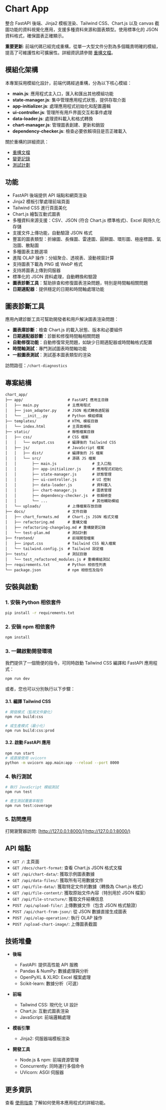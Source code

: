 # Chart App

整合 FastAPI 後端、Jinja2 模板渲染、Tailwind CSS、Chart.js 以及 canvas 截圖功能的資料視覺化應用，支援多種資料來源和圖表類型。使用標準化的 JSON 資料格式，確保圖表正確顯示。

**重要更新**: 前端代碼已經完成重構，從單一大型文件分割為多個職責明確的模組，提高了可維護性和可擴展性。詳細資訊請參閱 [重構文檔](docs/refactoring.md)。

## 模組化架構

本專案採用模組化設計，前端代碼經過重構，分為以下核心模組：

- **main.js**: 應用程式主入口，匯入和匯出其他模組功能
- **state-manager.js**: 集中管理應用程式狀態，提供存取介面
- **app-initializer.js**: 處理應用程式初始化和配置邏輯
- **ui-controller.js**: 管理所有用戶界面交互和事件處理
- **data-loader.js**: 處理資料載入和格式轉換
- **chart-manager.js**: 管理圖表創建、更新和銷毀
- **dependency-checker.js**: 檢查必要依賴項目是否正確載入

關於重構的詳細資訊：
- [重構文檔](docs/refactoring.md)
- [變更記錄](docs/refactoring-changelog.md)
- [測試計劃](docs/test-plan.md)

## 功能

- FastAPI 後端提供 API 端點和網頁渲染
- Jinja2 模板引擎處理前端頁面
- Tailwind CSS 進行頁面美化
- Chart.js 繪製互動式圖表
- 多種資料來源支援：CSV、JSON (符合 Chart.js 標準格式)、Excel 與持久化存儲
- 支援文件上傳功能，自動驗證 JSON 格式
- 豐富的圖表類型：折線圖、長條圖、雷達圖、圓餅圖、環形圖、極座標圖、氣泡圖、散點圖
- 多種圖表主題選項
- 進階 OLAP 操作：分組聚合、透視表、滾動視窗計算
- 支持圖表下載為 PNG 或 WebP 格式
- 支持將圖表上傳到伺服器
- 標準化的 JSON 資料處理，自動轉換和驗證
- **圖表診斷工具**：幫助排查和修復圖表渲染問題，特別是時間軸相關問題
- **日期適配器**：提供穩定的日期和時間軸處理功能

## 圖表診斷工具

應用內建診斷工具可幫助開發者和用戶解決圖表渲染問題：

- **圖表庫診斷**：檢查 Chart.js 的載入狀態、版本和必要組件
- **日期適配器診斷**：診斷和修復時間軸相關問題
- **自動修復功能**：自動修復常見問題，如缺少日期適配器或時間軸格式配置
- **時間軸測試**：專門測試圖表時間軸功能
- **一般圖表測試**：測試基本圖表類型的渲染

訪問路徑：`/chart-diagnostics`

## 專案結構

```text
chart_app/
├── app/                    # FastAPI 應用主目錄
│   ├── main.py             # 主應用程式
│   ├── json_adapter.py     # JSON 格式轉換適配器
│   └── __init__.py         # Python 模組標識
├── templates/              # HTML 模板目錄
│   └── index.html          # 主頁面模板
├── static/                 # 靜態檔案目錄
│   ├── css/                # CSS 檔案
│   │   └── output.css      # 編譯後的 Tailwind CSS
│   ├── js/                 # JavaScript 檔案
│   │   ├── dist/           # 編譯後的 JS 檔案
│   │   └── src/            # 源碼 JS 檔案
│   │       ├── main.js                # 主入口點
│   │       ├── app-initializer.js     # 應用程式初始化
│   │       ├── state-manager.js       # 狀態管理
│   │       ├── ui-controller.js       # UI 控制
│   │       ├── data-loader.js         # 資料載入
│   │       ├── chart-manager.js       # 圖表管理
│   │       ├── dependency-checker.js  # 依賴檢查
│   │       └── ...                    # 其他輔助模組
│   └── uploads/            # 上傳檔案存放目錄
├── docs/                   # 文件目錄
│   ├── chart_formats.md    # Chart.js JSON 格式文檔
│   ├── refactoring.md      # 重構文檔
│   ├── refactoring-changelog.md # 重構變更記錄
│   └── test-plan.md        # 測試計劃
├── frontend/               # 前端開發檔案
│   ├── input.css           # Tailwind CSS 輸入檔案
│   └── tailwind.config.js  # Tailwind 設定檔
├── tests/                  # 測試目錄
│   └── test_refactored_modules.js # 重構模組測試
├── requirements.txt        # Python 相依性列表
└── package.json            # npm 相依性及指令
```

## 安裝與啟動

### 1. 安裝 Python 相依套件

```bash
pip install -r requirements.txt
```

### 2. 安裝 npm 相依套件

```bash
npm install
```

### 3. 一鍵啟動開發環境

我們提供了一個簡便的指令，可同時啟動 Tailwind CSS 編譯和 FastAPI 應用程式：

```bash
npm run dev
```

或者，您也可以分別執行以下步驟：

#### 3.1. 編譯 Tailwind CSS

```bash
# 開發模式（監視文件變化）
npm run build:css

# 或生產模式（最小化）
npm run build:css:prod
```

#### 3.2. 啟動 FastAPI 應用

```bash
npm run start
# 或直接使用 uvicorn
python -m uvicorn app.main:app --reload --port 8000
```

### 4. 執行測試

```bash
# 執行 JavaScript 模組測試
npm run test

# 產生測試覆蓋率報告
npm run test:coverage
```

### 5. 訪問應用

打開瀏覽器訪問: [http://127.0.0.1:8000/](http://127.0.0.1:8000/)

## API 端點

- `GET /`: 主頁面
- `GET /docs/chart-format`: 查看 Chart.js JSON 格式文檔
- `GET /api/chart-data/`: 獲取示例圖表數據
- `GET /api/data-files/`: 獲取所有可用數據文件
- `GET /api/file-data/`: 獲取特定文件的數據（轉換為 Chart.js 格式）
- `GET /api/file-content/`: 獲取原始文件內容（特別用於 JSON 檔案）
- `GET /api/file-structure/`: 獲取文件結構信息
- `POST /api/upload-file/`: 上傳數據文件（包含 JSON 格式驗證）
- `POST /api/chart-from-json/`: 從 JSON 數據直接生成圖表
- `POST /api/olap-operation/`: 執行 OLAP 操作
- `POST /upload-chart-image/`: 上傳圖表截圖

## 技術堆疊

- **後端**
  - FastAPI: 提供高性能 API 服務
  - Pandas & NumPy: 數據處理與分析
  - OpenPyXL & XLRD: Excel 檔案處理
  - Scikit-learn: 數據分析（可選）
  
- **前端**
  - Tailwind CSS: 現代化 UI 設計
  - Chart.js: 互動式圖表渲染
  - JavaScript: 前端邏輯處理
  
- **模板引擎**
  - Jinja2: 伺服器端模板渲染
  
- **開發工具**
  - Node.js & npm: 前端資源管理
  - Concurrently: 同時運行多個命令
  - UVicorn: ASGI 伺服器
  
## 更多資訊

查看 [使用指南](docs/usage_guide.md) 了解如何使用本應用程式的詳細功能。
